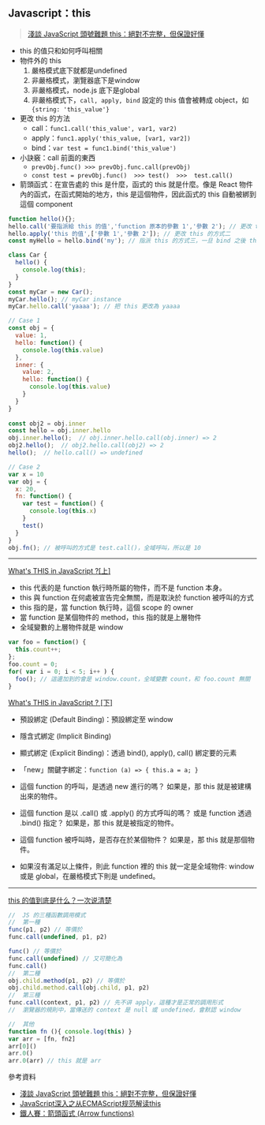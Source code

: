 ## Javascript：this
> [淺談 JavaScript 頭號難題 this：絕對不完整，但保證好懂](https://blog.techbridge.cc/2019/02/23/javascript-this/)
- this 的值只和如何呼叫相關
- 物件外的 this
    1. 嚴格模式底下就都是undefined
    2. 非嚴格模式，瀏覽器底下是window
    3. 非嚴格模式，node.js 底下是global
    4. 非嚴格模式下，`call, apply, bind` 設定的 this 值會被轉成 object，如`{string: 'this_value'}`
- 更改 this 的方法
  - call：`func1.call('this_value', var1, var2)`
  - apply：`func1.apply('this_value, [var1, var2])`
  - bind：`var test = func1.bind('this_value')`
- 小訣竅：call 前面的東西
  - `prevObj.func() >>> prevObj.func.call(prevObj)`
  - `const test = prevObj.func()  >>> test()  >>>  test.call()`
- 箭頭函式：在宣告處的 this 是什麼，函式的 this 就是什麼。像是 React 物件內的函式，在函式開始的地方，this 是這個物件，因此函式的 this 自動被綁到這個 component


```javascript
function hello(){};
hello.call('要指派給 this 的值','function 原本的參數 1','參數 2'); // 更改 this 的方式一
hello.apply('this 的值',['參數 1','參數 2']); // 更改 this 的方式二
const myHello = hello.bind('my'); // 指派 this 的方式三，一旦 bind 之後 this 就不會再改變了

class Car {
  hello() {
    console.log(this);
  }
}
const myCar = new Car();
myCar.hello(); // myCar instance
myCar.hello.call('yaaaa'); // 把 this 更改為 yaaaa
```
```javascript
// Case 1
const obj = {
  value: 1,
  hello: function() {
    console.log(this.value)
  },
  inner: {
    value: 2,
    hello: function() {
      console.log(this.value)
    }
  }
}
  
const obj2 = obj.inner
const hello = obj.inner.hello
obj.inner.hello();  // obj.inner.hello.call(obj.inner) => 2
obj2.hello();  // obj2.hello.call(obj2) => 2
hello();  // hello.call() => undefined

// Case 2
var x = 10
var obj = {
  x: 20,
  fn: function() {
    var test = function() {
      console.log(this.x)
    }
    test()
  }
}
obj.fn(); // 被呼叫的方式是 test.call()，全域呼叫，所以是 10
```

-----

[What's THIS in JavaScript ?[上]](https://kuro.tw/posts/2017/10/12/What-is-THIS-in-JavaScript-%E4%B8%8A/)
- this 代表的是 function 執行時所屬的物件，而不是 function 本身。
- this 與 function 在何處被宣告完全無關，而是取決於 function 被呼叫的方式
- this 指的是，當 function 執行時，這個 scope 的 owner
- 當 function 是某個物件的 method，this 指的就是上層物件
- 全域變數的上層物件就是 window

```javascript
var foo = function() {
  this.count++;
};
foo.count = 0;
for( var i = 0; i < 5; i++ ) {
  foo(); // 這邊加到的會是 window.count，全域變數 count，和 foo.count 無關
}
```


[What's THIS in JavaScript ? [下]](https://kuro.tw/posts/2017/10/20/What-is-THIS-in-JavaScript-%E4%B8%8B/)
- 預設綁定 (Default Binding)：預設綁定至 window
- 隱含式綁定 (Implicit Binding)
- 顯式綁定 (Explicit Binding)：透過 bind(), apply(), call() 綁定要的元素
- 「new」關鍵字綁定：`function (a) => { this.a = a; }`

- 這個 function 的呼叫，是透過 new 進行的嗎？ 如果是，那 this 就是被建構出來的物件。
- 這個 function 是以 .call() 或 .apply() 的方式呼叫的嗎？ 或是 function 透過 .bind() 指定？ 如果是，那 this 就是被指定的物件。
- 這個 function 被呼叫時，是否存在於某個物件？ 如果是，那 this 就是那個物件。
- 如果沒有滿足以上條件，則此 function 裡的 this 就一定是全域物件: window 或是 global，在嚴格模式下則是 undefined。

-----

[this 的值到底是什么？一次说清楚](https://zhuanlan.zhihu.com/p/23804247)
```javascript
//  JS 的三種函數調用模式
//  第一種
func(p1, p2) // 等價於
func.call(undefined, p1, p2)

func() // 等價於
func.call(undefined) // 又可簡化為
func.call()
//  第二種
obj.child.method(p1, p2) // 等價於
obj.child.method.call(obj.child, p1, p2)
//  第三種
func.call(context, p1, p2) // 先不讲 apply，這種才是正常的調用形式
//  瀏覽器的規則中，當傳送的 context 是 null 或 undefined，會默認 window

//  其他
function fn (){ console.log(this) }
var arr = [fn, fn2]
arr[0]()
arr.0()
arr.0(arr) // this 就是 arr
```

參考資料
- [淺談 JavaScript 頭號難題 this：絕對不完整，但保證好懂](https://blog.techbridge.cc/2019/02/23/javascript-this/)
- [JavaScript深入之从ECMAScript规范解读this](https://github.com/mqyqingfeng/Blog/issues/7)
- [鐵人賽：箭頭函式 (Arrow functions)](https://wcc723.github.io/javascript/2017/12/21/javascript-es6-arrow-function/)